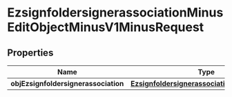 
# EzsignfoldersignerassociationMinusEditObjectMinusV1MinusRequest

## Properties
Name | Type | Description | Notes
------------ | ------------- | ------------- | -------------
**objEzsignfoldersignerassociation** | [**EzsignfoldersignerassociationMinusRequest**](EzsignfoldersignerassociationMinusRequest.md) |  |  [optional]



